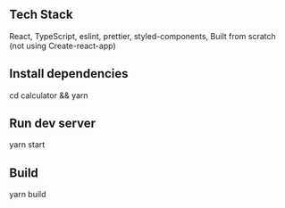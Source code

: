 ## Tech Stack

React, TypeScript, eslint, prettier, styled-components, Built from scratch (not using Create-react-app)

## Install dependencies

cd calculator &&
yarn

## Run dev server

yarn start

## Build

yarn build
